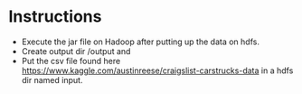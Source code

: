 # Instructions
- Execute the jar file on Hadoop after putting up the data on hdfs.
- Create output dir /output and 
- Put the csv file found here https://www.kaggle.com/austinreese/craigslist-carstrucks-data in a hdfs dir named input.

